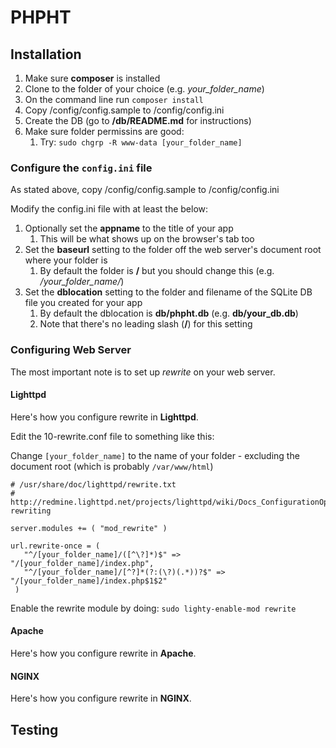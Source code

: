 # PHPHT

## Installation

 1. Make sure **composer** is installed
 1. Clone to the folder of your choice (e.g. *your_folder_name*)
 1. On the command line run ```composer install```
 1. Copy /config/config.sample to /config/config.ini
 1. Create the DB (go to **/db/README.md** for instructions)
 1. Make sure folder permissins are good:
    1. Try: ```sudo chgrp -R www-data [your_folder_name]```

### Configure the ```config.ini``` file

As stated above, copy /config/config.sample to /config/config.ini

Modify the config.ini file with at least the below:

 1. Optionally set the **appname** to the title of your app 
    1. This will be what shows up on the browser's tab too
 1. Set the **baseurl** setting to the folder off the web server's document root where your folder is
    1. By default the folder is **/** but you should change this (e.g. */your_folder_name/*)
 1. Set the **dblocation** setting to the folder and filename of the SQLite DB file you created for your app
    1. By default the dblocation is **db/phpht.db** (e.g. **db/your_db.db**)
    1. Note that there's no leading slash (**/**) for this setting

### Configuring Web Server

The most important note is to set up *rewrite* on your web server.

#### Lighttpd

Here's how you configure rewrite in **Lighttpd**.

Edit the 10-rewrite.conf file to something like this:

Change ```[your_folder_name]``` to the name of your folder - excluding the document root (which is probably ```/var/www/html```)

```
# /usr/share/doc/lighttpd/rewrite.txt
# http://redmine.lighttpd.net/projects/lighttpd/wiki/Docs_ConfigurationOptions#mod_rewrite-rewriting

server.modules += ( "mod_rewrite" )

url.rewrite-once = (
   "^/[your_folder_name]/([^\?]*)$" => "/[your_folder_name]/index.php",
   "^/[your_folder_name]/[^?]*(?:(\?)(.*))?$" => "/[your_folder_name]/index.php$1$2"
 )
```

Enable the rewrite module by doing: ```sudo lighty-enable-mod rewrite```

#### Apache

Here's how you configure rewrite in **Apache**.

#### NGINX

Here's how you configure rewrite in **NGINX**.

## Testing

